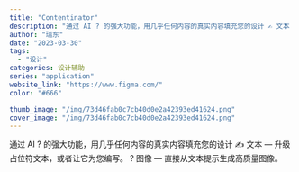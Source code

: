 ```yaml
---
title: "Contentinator"
description: "通过 AI ? 的强大功能，用几乎任何内容的真实内容填充您的设计 ✍️ 文本 — 升级占位符文本，或者让它为您编写。 ?"
author: "瑞东"
date: "2023-03-30"
tags:
  - "设计"
categories: 设计辅助
series: "application"
website_link: "https://www.figma.com/"
color: "#666"

thumb_image: "/img/73d46fab0c7cb40d0e2a42393ed41624.png"
cover_image: "/img/73d46fab0c7cb40d0e2a42393ed41624.png"
---
```


通过 AI ? 的强大功能，用几乎任何内容的真实内容填充您的设计 ✍️ 文本 — 升级占位符文本，或者让它为您编写。 ? 图像 — 直接从文本提示生成高质量图像。
